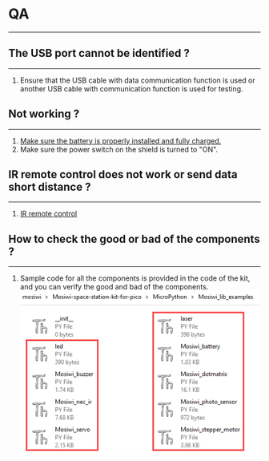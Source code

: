 # QA    
----------

## The USB port cannot be identified ?    
------------------------------------
1. Ensure that the USB cable with data communication function is used or another USB cable with communication function is used for testing.    

## Not working ?   
-------------- 
1. [Make sure the battery is properly installed and fully charged.](https://docs.mosiwi.com/en/latest/raspberry/R1E0000_solar_charging_shield_for_pico/R1E0000_solar_charging_shield_for_pico.html)   
2. Make sure the power switch on the shield is turned to "ON".       

## IR remote control does not work or send data short distance ?
--------------------------------------------------------------    
1. [IR remote control](https://docs.mosiwi.com/en/latest/outsourcing/nec_ir_remote_control/nec_ir_remote_control.html#notes)

## How to check the good or bad of the components ?      
--------------------------------------------------  
1. Sample code for all the components is provided in the code of the kit, and you can verify the good and bad of the components.     
![Img](../_static/qa/img/1img.png)

